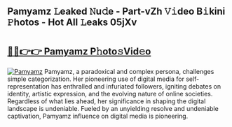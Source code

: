 ## Pamyamz 𝙻eaked 𝙽u𝚍e - Part-vZh 𝚅𝚒deo B𝚒kini 𝙿hotos - Hot All 𝙻eaks 05jXv

# <h2><a href="http://ld0mof.urlbe.top/?page=Pamyamz">🔗🔗👉👉 Pamyamz P𝚑oto𝚜Vid𝚎o</a></h2>

[![Pamyamz](https://i.imgur.com/eBuTRDB.gif)](http://ld0mof.urlbe.top/?page=Pamyamz)
Pamyamz, a paradoxical and complex persona, challenges simple categorization. Her pioneering use of digital media for self-representation has enthralled and infuriated followers, igniting debates on identity, artistic expression, and the evolving nature of online societies. Regardless of what lies ahead, her significance in shaping the digital landscape is undeniable. Fueled by an unyielding resolve and undeniable captivation, Pamyamz influence on digital media is pioneering.

